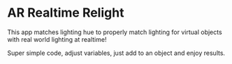 # AR Realtime Relight
 This app matches lighting hue to properly match lighting for virtual objects with real world lighting at realtime!

Super simple code, adjust variables, just add to an object and enjoy results.

